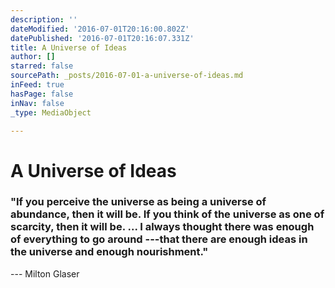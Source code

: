 ```yaml
---
description: ''
dateModified: '2016-07-01T20:16:00.802Z'
datePublished: '2016-07-01T20:16:07.331Z'
title: A Universe of Ideas
author: []
starred: false
sourcePath: _posts/2016-07-01-a-universe-of-ideas.md
inFeed: true
hasPage: false
inNav: false
_type: MediaObject

---
```

# A Universe of Ideas

### "If you perceive the universe as being a universe of abundance, then it will be. If you think of the universe as one of scarcity, then it will be. ... I always thought there was enough of everything to go around ---that there are enough ideas in the universe and enough nourishment."  
--- Milton Glaser